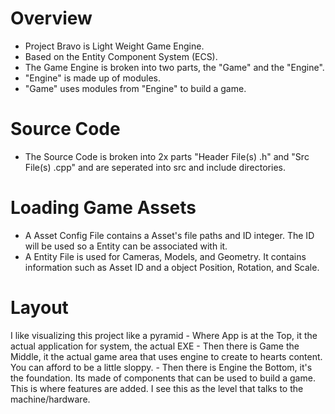 # Overview
- Project Bravo is Light Weight Game Engine.
- Based on the Entity Component System (ECS).
- The Game Engine is broken into two parts, the "Game" and the "Engine".
- "Engine" is made up of modules.
- "Game" uses modules from "Engine" to build a game.

# Source Code
- The Source Code is broken into 2x parts "Header File(s) .h" and "Src File(s) .cpp" and are seperated into src and include directories.

# Loading Game Assets
- A Asset Config File contains a Asset's file paths and ID integer. The ID will be used so a Entity can be associated with it.
- A Entity File is used for Cameras, Models, and Geometry. It contains information such as Asset ID and a object Position, Rotation, and Scale.

# Layout
I like visualizing this project like a pyramid
    - Where App is at the Top, it the actual application for system, the actual EXE
    - Then there is Game the Middle, it the actual game area that uses engine to create to hearts content. You can afford to be a little sloppy.
    - Then there is Engine the Bottom, it's the foundation. Its made of components that can be used to build a game. This is where features are added. I see this as the level that talks to the machine/hardware.